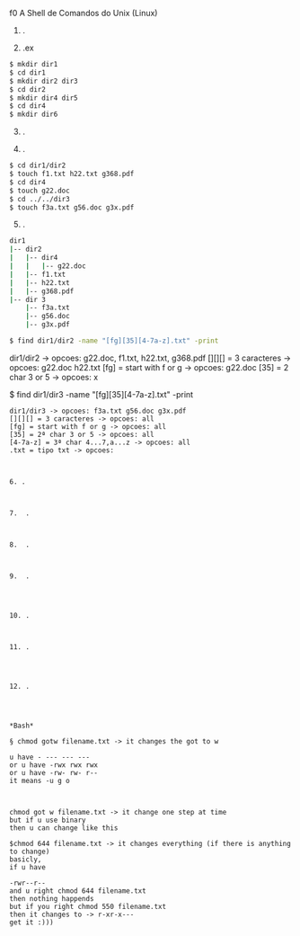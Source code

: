 f0
A Shell de Comandos do Unix (Linux)


1. .

2. .ex

``` bash
$ mkdir dir1
$ cd dir1
$ mkdir dir2 dir3
$ cd dir2
$ mkdir dir4 dir5
$ cd dir4
$ mkdir dir6
```

3. .




4. .
``` bash
$ cd dir1/dir2
$ touch f1.txt h22.txt g368.pdf
$ cd dir4
$ touch g22.doc
$ cd ../../dir3
$ touch f3a.txt g56.doc g3x.pdf

```

5. .
``` bash
dir1
|-- dir2
|   |-- dir4
|   |   |-- g22.doc
|   |-- f1.txt
|   |-- h22.txt
|   |-- g368.pdf
|-- dir 3
    |-- f3a.txt
    |-- g56.doc
    |-- g3x.pdf

$ find dir1/dir2 -name "[fg][35][4-7a-z].txt" -print
```
dir1/dir2 -> opcoes: g22.doc, f1.txt, h22.txt, g368.pdf
[][][] = 3 caracteres -> opcoes: g22.doc h22.txt
[fg] = start with f or g -> opcoes: g22.doc
[35] = 2 char 3 or 5 -> opcoes: x

$ find dir1/dir3 -name "[fg][35][4-7a-z].txt" -print
```
dir1/dir3 -> opcoes: f3a.txt g56.doc g3x.pdf
[][][] = 3 caracteres -> opcoes: all
[fg] = start with f or g -> opcoes: all
[35] = 2ª char 3 or 5 -> opcoes: all
[4-7a-z] = 3ª char 4...7,a...z -> opcoes: all
.txt = tipo txt -> opcoes: 



6. .



7.  .



8.  .



9.  .




10. .



11. .




12. .




*Bash*

§ chmod gotw filename.txt -> it changes the got to w

u have - --- --- ---
or u have -rwx rwx rwx
or u have -rw- rw- r--
it means -u g o



chmod got w filename.txt -> it change one step at time
but if u use binary
then u can change like this

$chmod 644 filename.txt -> it changes everything (if there is anything to change)
basicly, 
if u have 

-rwr--r--
and u right chmod 644 filename.txt
then nothing happends
but if you right chmod 550 filename.txt
then it changes to -> r-xr-x---
get it :)))